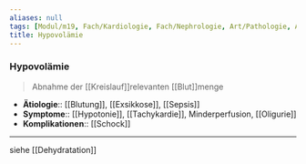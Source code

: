 ```yaml
---
aliases: null
tags: [Modul/m19, Fach/Kardiologie, Fach/Nephrologie, Art/Pathologie, Art/Pathologie]
title: Hypovolämie
---
```

### Hypovolämie
> Abnahme der [[Kreislauf]]relevanten [[Blut]]menge
- **Ätiologie**:: [[Blutung]], [[Exsikkose]], [[Sepsis]]
- **Symptome**:: [[Hypotonie]], [[Tachykardie]], Minderperfusion, [[Oligurie]]
- **Komplikationen**:: [[Schock]]

---
siehe [[Dehydratation]]